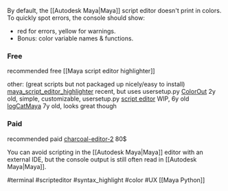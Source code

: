 By default, the [[Autodesk Maya|Maya]] script editor doesn't print in colors.
To quickly spot errors, the console should show:
- red for errors, yellow for warnings.
- Bonus: color variable names & functions.

### Free 
recommended free [[Maya script editor highlighter]]

other:
(great scripts but not packaged up nicely/easy to install)
[maya_script_editor_highlighter](https://github.com/martinlanton/maya_script_editor_highlighter) recent, but uses usersetup.py
[ColorOut](https://github.com/sowwic/ColorOut) 2y old, simple, customizable, usersetup.py
[script editor](https://github.com/martinlanton/maya_script_editor_highlighter/blob/main/src/userSetup.py) WIP, 6y old
[logCatMaya](https://github.com/oglops/logcatMaya) 7y old, looks great though

### Paid
recommended paid [charcoal-editor-2](https://zurbrigg.com/charcoal-editor-2) 80$

You can avoid scripting in the [[Autodesk Maya|Maya]] editor with an external IDE, but the console output is still often read in [[Autodesk Maya|Maya]].


#terminal #scripteditor #syntax_highlight #color #UX
[[Maya Python]]